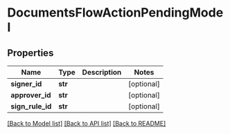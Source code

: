 # DocumentsFlowActionPendingModel

## Properties
Name | Type | Description | Notes
------------ | ------------- | ------------- | -------------
**signer_id** | **str** |  | [optional] 
**approver_id** | **str** |  | [optional] 
**sign_rule_id** | **str** |  | [optional] 

[[Back to Model list]](../README.md#documentation-for-models) [[Back to API list]](../README.md#documentation-for-api-endpoints) [[Back to README]](../README.md)

